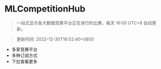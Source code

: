 # MLCompetitionHub

> 一站式显示各大数据竞赛平台正在进行的比赛，每天 16:00 UTC+8 自动更新。
  
> 更新时间: 2022-12-30T16:02:40+0800 

* 多家竞赛平台
* 多种订阅方式
* 下拉查看更多